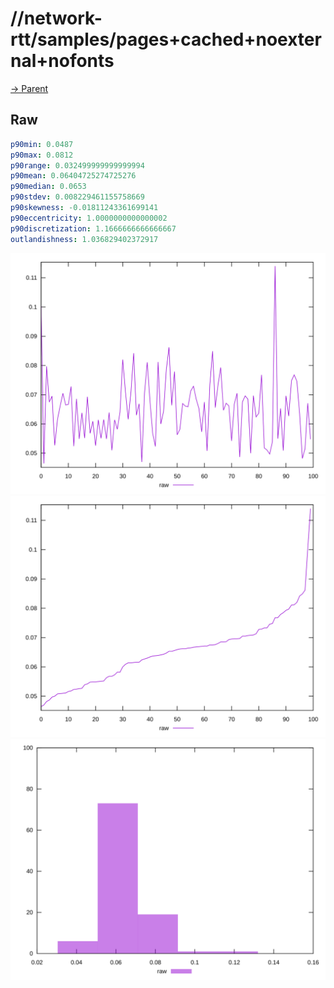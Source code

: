 
# //network-rtt/samples/pages+cached+noexternal+nofonts

[→ Parent](../..)


## Raw


```yaml
p90min: 0.0487
p90max: 0.0812
p90range: 0.032499999999999994
p90mean: 0.06404725274725276
p90median: 0.0653
p90stdev: 0.008229461155758669
p90skewness: -0.01811243361699141
p90eccentricity: 1.0000000000000002
p90discretization: 1.1666666666666667
outlandishness: 1.036829402372917

```

![PLOT: raw-values](./raw/values.svg)![PLOT: raw-sorted](./raw/sorted.svg)![PLOT: raw-histogram](./raw/histogram.svg)